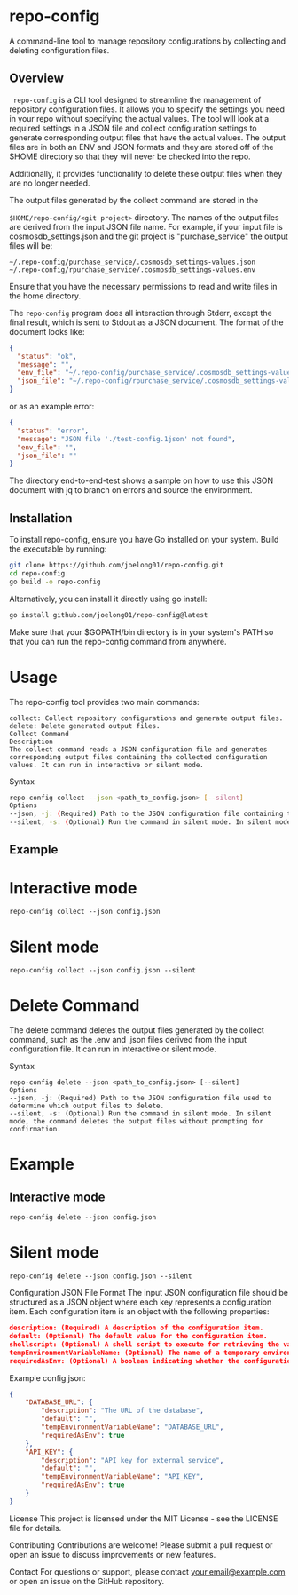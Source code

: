 # repo-config
A command-line tool to manage repository configurations by collecting and deleting configuration files.

## Overview
``` repo-config``` is a CLI tool designed to streamline the management of repository configuration files. It allows you to specify the settings you need in your repo without specifying the actual values.  The tool will look at a required settings in a JSON file and collect configuration settings to generate corresponding output files that have the actual values.  The output files are in both an ENV and JSON formats and they are stored off of the $HOME directory so that they will never be checked into the repo.

Additionally, it provides functionality to delete these output files when they are no longer needed.

The output files generated by the collect command are stored in the 

```$HOME/repo-config/<git project>``` directory.
The names of the output files are derived from the input JSON file name.
For example, if your input file is cosmosdb_settings.json and the git project is "purchase_service" the output files will be:

```~/.repo-config/purchase_service/.cosmosdb_settings-values.json```
```~/.repo-config/rpurchase_service/.cosmosdb_settings-values.env```

Ensure that you have the necessary permissions to read and write files in the home directory.

The ```repo-config``` program does all interaction through Stderr, except the final result, which is sent to Stdout as a JSON document.  The format of the document looks like:
```json
{
  "status": "ok",
  "message": "",
  "env_file": "~/.repo-config/purchase_service/.cosmosdb_settings-values.json",
  "json_file": "~/.repo-config/rpurchase_service/.cosmosdb_settings-values.env"
} 
```
or as an example error:
```json
{
  "status": "error",
  "message": "JSON file './test-config.1json' not found",
  "env_file": "",
  "json_file": ""
} 
```

The directory end-to-end-test shows a sample on how to use this JSON document with jq to branch on errors and source the environment.

## Installation
To install repo-config, ensure you have Go installed on your system. Build the executable by running:

``` bash
git clone https://github.com/joelong01/repo-config.git
cd repo-config
go build -o repo-config
```
Alternatively, you can install it directly using go install:

``` bash
go install github.com/joelong01/repo-config@latest
```
Make sure that your $GOPATH/bin directory is in your system's PATH so that you can run the 
repo-config command from anywhere.

# Usage
The repo-config tool provides two main commands:
``` 
collect: Collect repository configurations and generate output files.
delete: Delete generated output files.
Collect Command
Description
The collect command reads a JSON configuration file and generates corresponding output files containing the collected configuration values. It can run in interactive or silent mode.
```
Syntax
``` bash
repo-config collect --json <path_to_config.json> [--silent]
Options
--json, -j: (Required) Path to the JSON configuration file containing the configuration items.
--silent, -s: (Optional) Run the command in silent mode. In silent mode, the command operates without interactive prompts and uses default values or existing configuration where possible.
```
## Example

# Interactive mode
```
repo-config collect --json config.json
```
# Silent mode
``` 
repo-config collect --json config.json --silent
```

# Delete Command

The delete command deletes the output files generated by the collect command, such as the .env and .json files derived from the input configuration file. It can run in interactive or silent mode.

Syntax
``` 
repo-config delete --json <path_to_config.json> [--silent]
Options
--json, -j: (Required) Path to the JSON configuration file used to determine which output files to delete.
--silent, -s: (Optional) Run the command in silent mode. In silent mode, the command deletes the output files without prompting for confirmation.
``` 
# Example

## Interactive mode
```
repo-config delete --json config.json
```
# Silent mode
```
repo-config delete --json config.json --silent
```
Configuration JSON File Format
The input JSON configuration file should be structured as a JSON object where each key represents a configuration item. Each configuration item is an object with the following properties:
``` json
description: (Required) A description of the configuration item.
default: (Optional) The default value for the configuration item.
shellscript: (Optional) A shell script to execute for retrieving the value.
tempEnvironmentVariableName: (Optional) The name of a temporary environment variable to set.
requiredAsEnv: (Optional) A boolean indicating whether the configuration item is required as an environment variable.
```
Example config.json:
``` json
{
    "DATABASE_URL": {
        "description": "The URL of the database",
        "default": "",
        "tempEnvironmentVariableName": "DATABASE_URL",
        "requiredAsEnv": true
    },
    "API_KEY": {
        "description": "API key for external service",
        "default": "",
        "tempEnvironmentVariableName": "API_KEY",
        "requiredAsEnv": true
    }
}
```


License
This project is licensed under the MIT License - see the LICENSE file for details.

Contributing
Contributions are welcome! Please submit a pull request or open an issue to discuss improvements or new features.

Contact
For questions or support, please contact your.email@example.com or open an issue on the GitHub repository.